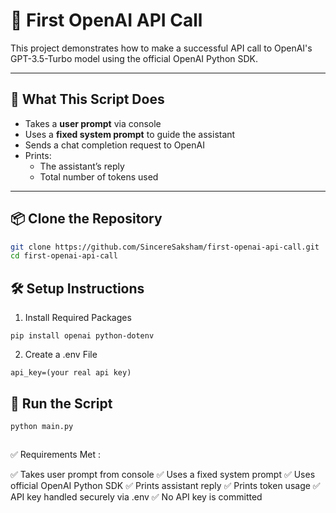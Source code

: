 # 🧠 First OpenAI API Call

This project demonstrates how to make a successful API call to OpenAI's GPT-3.5-Turbo model using the official OpenAI Python SDK.

---

## 📝 What This Script Does

- Takes a **user prompt** via console
- Uses a **fixed system prompt** to guide the assistant
- Sends a chat completion request to OpenAI
- Prints:
  - The assistant’s reply
  - Total number of tokens used

---

## 📦 Clone the Repository

```bash
git clone https://github.com/SincereSaksham/first-openai-api-call.git
cd first-openai-api-call
```

## 🛠️ Setup Instructions
1. Install Required Packages
```
pip install openai python-dotenv
```

2. Create a .env File
```
api_key=(your real api key)
```
## 🚀 Run the Script
```
python main.py
```

## 
✅ Requirements Met : 

✅ Takes user prompt from console
✅ Uses a fixed system prompt
✅ Uses official OpenAI Python SDK
✅ Prints assistant reply
✅ Prints token usage
✅ API key handled securely via .env
✅ No API key is committed
